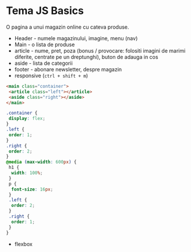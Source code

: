 # Tema JS Basics

O pagina a unui magazin online cu cateva produse.
+ Header - numele magazinului, imagine, menu (nav)
+ Main - o lista de produse
+ article - nume, pret, poza (bonus / provocare: folositi imagini de marimi diferite, centrate pe un dreptunghi), buton de adauga in cos
+ aside - lista de categorii
+ footer - abonare newsletter, despre magazin
+ responsive (`ctrl + shift + m`)

```html
<main class="container">
 <article class="left"></article>
 <aside class="right"></aside>
</main>
```
```css
.container {
 display: flex;
}
.left {
 order: 1;
}
.right {
 order: 2;
}
@media (max-width: 600px) {
 h1 {
  width: 100%;
 }
 p {
  font-size: 16px;
 }
 .left {
  order: 2;
 }
 .right {
  order: 1;
 }
}
```
+ flexbox
